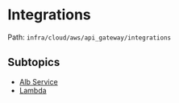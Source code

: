 # Integrations

Path: `infra/cloud/aws/api_gateway/integrations`

## Subtopics
- [Alb Service](./alb_service/README.md)
- [Lambda](./lambda/README.md)
